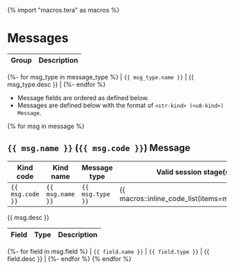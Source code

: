 {% import "macros.tera" as macros %}

# Messages

| Group                 | Description         |
| --------------------- | ------------------- |
{%- for msg_type in message_type %}
| `{{ msg_type.name }}` | {{ msg_type.desc }} |
{%- endfor %}

- Message fields are ordered as defined below.
- Messages are defined below with the format of `<str-kind> (<u8-kind>) Message`.

{% for msg in message %}
##  `{{ msg.name }}` (`{{ msg.code }}`) Message

| Kind code        | Kind name        | Message type     | Valid session stage(s)                          |
| ---------------- | ---------------- | ---------------- | ----------------------------------------------- |
| `{{ msg.code }}` | `{{ msg.name }}` | `{{ msg.type }}` | {{ macros::inline_code_list(items=msg.stages)}} |


{{ msg.desc }} <br />

| Field              | Type                | Description      |
| ------------------ | ------------------- | ---------------- |
{%- for field in msg.field %}
| `{{ field.name }}` | `{{ field.type }}`  | {{ field.desc }} |
{%- endfor %}
{% endfor %}

